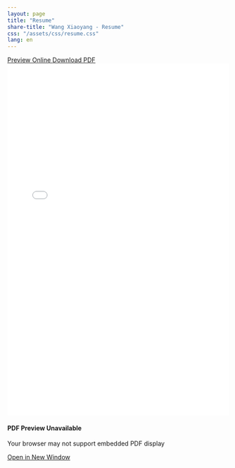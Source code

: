 ```yaml
---
layout: page
title: "Resume"
share-title: "Wang Xiaoyang - Resume"
css: "/assets/css/resume.css"
lang: en
---
```


<div class="resume-container">
  
  <div class="resume-header">    
    <div class="resume-actions">
      <a href="/assets/pdf/resume-en.pdf" target="_blank" class="btn-resume btn-view">
        <i class="fas fa-eye"></i> Preview Online
      </a>
      <a href="/assets/pdf/resume-en.pdf" download="Wang_Xiaoyang_Resume.pdf" class="btn-resume btn-download">
        <i class="fas fa-download"></i> Download PDF
      </a>
    </div>
  </div>

  <div class="resume-preview">
    <div class="pdf-container">
      <iframe 
        src="/assets/pdf/resume-en.pdf" 
        width="100%" 
        height="800px" 
        frameborder="0"
        class="pdf-viewer">
      </iframe>
      <div class="pdf-fallback">
        <div class="fallback-content">
          <i class="fas fa-file-pdf"></i>
          <h4>PDF Preview Unavailable</h4>
          <p>Your browser may not support embedded PDF display</p>
          <a href="/assets/pdf/resume-en.pdf" target="_blank" class="btn-resume btn-view">
            <i class="fas fa-external-link-alt"></i> Open in New Window
          </a>
        </div>
      </div>
    </div>
  </div>

  <!-- <div class="resume-details">
    <div class="detail-card">
      <div class="detail-icon">
        <i class="fas fa-calendar-alt"></i>
      </div>
      <div class="detail-info">
        <h4>Last Updated</h4>
        <p>September 2025</p>
      </div>
    </div>
    <div class="detail-card">
      <div class="detail-icon">
        <i class="fas fa-language"></i>
      </div>
      <div class="detail-info">
        <h4>Language Version</h4>
        <p>English / <a href="/resume-zh">中文</a></p>
      </div>
    </div>
  </div> -->

</div>
